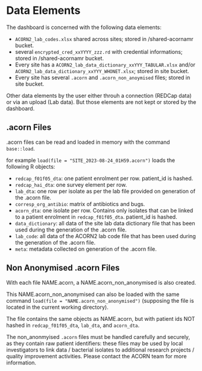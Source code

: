 # Data Elements

The dashboard is concerned with the following data elements:

- `ACORN2_lab_codes.xlsx` shared across sites; stored in /shared-acornamr bucket.
- several `encrypted_cred_xxYYYY_zzz.rd` with credential informations; stored in /shared-acornamr bucket.
- Every site has a `ACORN2_lab_data_dictionary_xxYYY_TABULAR.xlsx` and/or `ACORN2_lab_data_dictionary_xxYYY_WHONET.xlsx`; stored in site bucket.
- Every site has several `.acorn` and `.acorn_non_anoymised` files; stored in site bucket.

Other data elements by the user either throuh a connection (REDCap data) or via an upload (Lab data). But those elements are not kept or stored by the dashboard.

## .acorn Files

.acorn files can be read and loaded in memory with the command `base::load`.

for example `load(file = "SITE_2023-08-24_01H59.acorn")` loads the following R objects:

- `redcap_f01f05_dta`: one patient enrolment per row. patient_id is hashed.
- `redcap_hai_dta`: one survey element per row.
- `lab_dta`: one row per isolate as per the lab file provided on generation of the .acorn file.
- `corresp_org_antibio`: matrix of antibiotics and bugs.
- `acorn_dta`: one isolate per row. Contains only isolates that can be linked to a patient enrolment in `redcap_f01f05_dta`. patient_id is hashed.
- `data_dictionary`: all data of the site lab data dictionary file that has been used during the generation of the .acorn file.
- `lab_code`: all data of the ACORN2 lab code file that has been used during the generation of the .acorn file.
- `meta`: metadata collected on generation of the .acorn file.

## Non Anonymised .acorn Files

With each file NAME.acorn, a NAME.acorn_non_anonymised is also created.

This NAME.acorn_non_anonymised can also be loaded with the same command `load(file = "NAME.acorn_non_anonymised")` (supposing the file is located in the current working directory).

The file contains the same objects as NAME.acorn, but with patient ids NOT hashed in `redcap_f01f05_dta`, `lab_dta`, and  `acorn_dta`.

The non_anonmyised `.acorn` files must be handled carefully and securely, as they contain raw patient identifiers: these files may be used by local investigators to link data / bacterial isolates to additional research projects / quality improvement activities. Please contact the ACORN team for more information.
